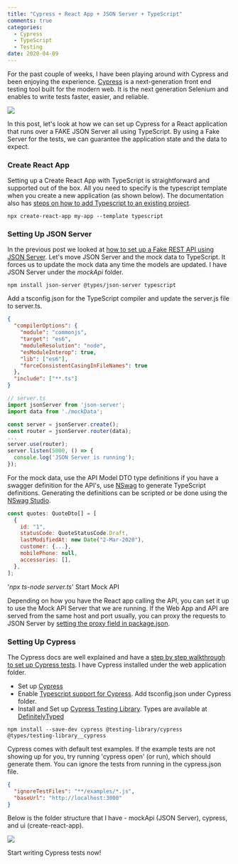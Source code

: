 ```yaml
---
title: "Cypress + React App + JSON Server + TypeScript"
comments: true
categories:
  - Cypress
  - TypeScript
  - Testing
date: 2020-04-09
---
```


For the past couple of weeks, I have been playing around with Cypress and been enjoying the experience. [Cypress](https://docs.cypress.io/guides/overview/why-cypress.html#In-a-nutshell) is a next-generation front end testing tool built for the modern web. It is the next generation Selenium and enables to write tests faster, easier, and reliable.

![](/images/cypress_react_json_server_typescript.jpg)

In this post, let's look at how we can set up Cypress for a React application that runs over a FAKE JSON Server all using TypeScript. By using a Fake Server for the tests, we can guarantee the application state and the data to expect.

### Create React App

Setting up a Create React App with TypeScript is straightforward and supported out of the box. All you need to specify is the typescript template when you create a new application (as shown below). The documentation also has [steps on how to add Typescript to an existing project](https://create-react-app.dev/docs/adding-typescript/).

```node
npx create-react-app my-app --template typescript
```

### Setting Up JSON Server

In the previous post we looked at [how to set up a Fake REST API using JSON Server](/blog/setting_up_a_fake_rest_api_using_json_server/). Let's move JSON Server and the mock data to TypeScript. It forces us to update the mock data any time the models are updated. I have JSON Server under the _mockApi_ folder.

```node
npm install json-server @types/json-server typescript
```

Add a tsconfig.json for the TypeScript compiler and update the server.js file to server.ts.

```json
{
  "compilerOptions": {
    "module": "commonjs",
    "target": "es6",
    "moduleResolution": "node",
    "esModuleInterop": true,
    "lib": ["es6"],
    "forceConsistentCasingInFileNames": true
  },
  "include": ["**.ts"]
}
```

```js
// server.ts
import jsonServer from 'json-server';
import data from './mockData';

const server = jsonServer.create();
const router = jsonServer.router(data);
...
server.use(router);
server.listen(5000, () => {
  console.log('JSON Server is running');
});
```

For the mock data, use the API Model DTO type definitions if you have a swagger definition for the API's, use [NSwag](https://github.com/RicoSuter/NSwag) to generate TypeScript definitions. Generating the definitions can be scripted or be done using the [NSwag Studio](https://github.com/RicoSuter/NSwag/wiki/NSwagStudio).

```js
const quotes: QuoteDto[] = [
  {
    id: "1",
    statusCode: QuoteStatusCode.Draft,
    lastModifiedAt: new Date("2-Mar-2020"),
    customer: {...},
    mobilePhone: null,
    accessories: [],
  },
];
```

'_npx ts-node server.ts_' Start Mock API

Depending on how you have the React app calling the API, you can set it up to use the Mock API Server that we are running. If the Web App and API are served from the same host and port usually, you can proxy the requests to JSON Server by [setting the proxy field in package.json](https://create-react-app.dev/docs/proxying-api-requests-in-development/).

### Setting Up Cypress

The Cypress docs are well explained and have a [step by step walkthrough to set up Cypress tests](https://docs.cypress.io/guides/getting-started/installing-cypress.html). I have Cypress installed under the web application folder.

- Set up [Cypress](https://docs.cypress.io/guides/getting-started/installing-cypress.html)
- Enable [Typescript support for Cypress](https://docs.cypress.io/guides/tooling/typescript-support.html). Add tsconfig.json under Cypress folder.
- Install and Set up [Cypress Testing Library](https://testing-library.com/docs/cypress-testing-library/intro). Types are available at [DefinitelyTyped](https://github.com/DefinitelyTyped/DefinitelyTyped/tree/master/types/testing-library__cypress)

```node
npm install --save-dev cypress @testing-library/cypress @types/testing-library__cypress
```

Cypress comes with default test examples. If the example tests are not showing up for you, try running 'cypress open' (or run), which should generate them. You can ignore the tests from running in the cypress.json file.

```json
{
  "ignoreTestFiles": "**/examples/*.js",
  "baseUrl": "http://localhost:3000"
}
```

Below is the folder structure that I have - mockApi (JSON Server), cypress, and ui (create-react-app).

![](/images/cypress_cra_jsonServer_folder_structure.jpg)

Start writing Cypress tests now!
